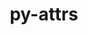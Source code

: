 ---
title: "py-attrs"
layout: cache
categories: [package, develop-2025-04-06]
meta: {"compilers": ["none"], "num_specs": 21, "num_specs_by_stack": {"data-vis-sdk": 1, "e4s": 4, "e4s-neoverse-v2": 2, "e4s-oneapi": 1, "hep": 1, "ml-darwin-aarch64-mps": 2, "ml-linux-aarch64-cpu": 4, "ml-linux-aarch64-cuda": 4, "ml-linux-x86_64-cpu": 4, "ml-linux-x86_64-cuda": 4, "ml-linux-x86_64-rocm": 1, "radiuss": 2, "root": 21}, "oss": ["sequoia", "ubuntu18.04", "ubuntu20.04", "ubuntu22.04", "ubuntu24.04"], "platforms": ["darwin", "linux"], "stacks": ["data-vis-sdk", "e4s", "e4s-neoverse-v2", "e4s-oneapi", "hep", "ml-darwin-aarch64-mps", "ml-linux-aarch64-cpu", "ml-linux-aarch64-cuda", "ml-linux-x86_64-cpu", "ml-linux-x86_64-cuda", "ml-linux-x86_64-rocm", "radiuss", "root"], "targets": ["aarch64", "neoverse_v2", "x86_64_v3"], "versions": ["23.1.0"]}
spec_details: [{"compiler": "none", "hash": "56byh3gmbmu3l6uonqd43fzoe3ersjae", "os": "sequoia", "platform": "darwin", "size": "-", "stacks": ["ml-darwin-aarch64-mps", "root"], "target": "aarch64", "variants": ["build_system=python_pip"], "versions": ["23.1.0"]}, {"compiler": "none", "hash": "5ie6oih5jgce6ea4kbs7esmq2mvorom7", "os": "ubuntu20.04", "platform": "linux", "size": "-", "stacks": ["data-vis-sdk", "root"], "target": "x86_64_v3", "variants": ["build_system=python_pip"], "versions": ["23.1.0"]}, {"compiler": "none", "hash": "6fgl765h7ngsxr2oiitb35guiu4kfv3j", "os": "ubuntu18.04", "platform": "linux", "size": "-", "stacks": ["radiuss", "root"], "target": "x86_64_v3", "variants": ["build_system=python_pip"], "versions": ["23.1.0"]}, {"compiler": "none", "hash": "drsi4f4ktaxni3kbhexkg2ql3xeottf5", "os": "ubuntu22.04", "platform": "linux", "size": "-", "stacks": ["e4s", "root"], "target": "x86_64_v3", "variants": ["build_system=python_pip"], "versions": ["23.1.0"]}, {"compiler": "none", "hash": "e74ghmugiken3rzxm5qktabrzznih3ig", "os": "sequoia", "platform": "darwin", "size": "-", "stacks": ["ml-darwin-aarch64-mps", "root"], "target": "aarch64", "variants": ["build_system=python_pip"], "versions": ["23.1.0"]}, {"compiler": "none", "hash": "eyxs3ioeogrn7nk34lcpikn5z4ykhhhm", "os": "ubuntu18.04", "platform": "linux", "size": "-", "stacks": ["radiuss", "root"], "target": "x86_64_v3", "variants": ["build_system=python_pip"], "versions": ["23.1.0"]}, {"compiler": "none", "hash": "fkhc3kgjkgxiis6jtfvogsqqdbovruj7", "os": "ubuntu24.04", "platform": "linux", "size": "-", "stacks": ["ml-linux-aarch64-cpu", "ml-linux-aarch64-cuda", "root"], "target": "aarch64", "variants": ["build_system=python_pip"], "versions": ["23.1.0"]}, {"compiler": "none", "hash": "gfymlyrddpfgslf7uafy5vlaetu4k6bx", "os": "ubuntu22.04", "platform": "linux", "size": "-", "stacks": ["hep", "root"], "target": "x86_64_v3", "variants": ["build_system=python_pip"], "versions": ["23.1.0"]}, {"compiler": "none", "hash": "hlhvnkue4h2rbjpmbqkuh2i23v3umw27", "os": "ubuntu24.04", "platform": "linux", "size": "-", "stacks": ["ml-linux-aarch64-cpu", "ml-linux-aarch64-cuda", "root"], "target": "aarch64", "variants": ["build_system=python_pip"], "versions": ["23.1.0"]}, {"compiler": "none", "hash": "j7wmfnmleshjxjaihkb65fd2otpfqnb7", "os": "ubuntu24.04", "platform": "linux", "size": "-", "stacks": ["ml-linux-x86_64-cpu", "ml-linux-x86_64-cuda", "root"], "target": "x86_64_v3", "variants": ["build_system=python_pip"], "versions": ["23.1.0"]}, {"compiler": "none", "hash": "kjkzfiof5lfjxfcsz7tsumeuzgmzw3j5", "os": "ubuntu24.04", "platform": "linux", "size": "-", "stacks": ["ml-linux-x86_64-cpu", "ml-linux-x86_64-cuda", "ml-linux-x86_64-rocm", "root"], "target": "x86_64_v3", "variants": ["build_system=python_pip"], "versions": ["23.1.0"]}, {"compiler": "none", "hash": "kwipd6qayd3ypms5l5f5ackl3o4jmosd", "os": "ubuntu22.04", "platform": "linux", "size": "-", "stacks": ["e4s-oneapi", "root"], "target": "x86_64_v3", "variants": ["build_system=python_pip"], "versions": ["23.1.0"]}, {"compiler": "none", "hash": "nka6ncrjua43vhj4tn766tz5pjpqt6sc", "os": "ubuntu22.04", "platform": "linux", "size": "-", "stacks": ["e4s-neoverse-v2", "root"], "target": "neoverse_v2", "variants": ["build_system=python_pip"], "versions": ["23.1.0"]}, {"compiler": "none", "hash": "pmoqkwnyt3f2rkmyr3zf2dutb6byabjz", "os": "ubuntu24.04", "platform": "linux", "size": "-", "stacks": ["ml-linux-x86_64-cpu", "ml-linux-x86_64-cuda", "root"], "target": "x86_64_v3", "variants": ["build_system=python_pip"], "versions": ["23.1.0"]}, {"compiler": "none", "hash": "qq3m7ctq3srsb3zda6tp5kjwzz43cwlj", "os": "ubuntu22.04", "platform": "linux", "size": "-", "stacks": ["e4s-neoverse-v2", "root"], "target": "neoverse_v2", "variants": ["build_system=python_pip"], "versions": ["23.1.0"]}, {"compiler": "none", "hash": "s2ysjnlkmq42jwt7iesxqcxu3foqztcj", "os": "ubuntu22.04", "platform": "linux", "size": "-", "stacks": ["e4s", "root"], "target": "x86_64_v3", "variants": ["build_system=python_pip"], "versions": ["23.1.0"]}, {"compiler": "none", "hash": "uzbg46d3qayjn4zhcxi7hiq42rlhnqtp", "os": "ubuntu24.04", "platform": "linux", "size": "-", "stacks": ["ml-linux-aarch64-cpu", "ml-linux-aarch64-cuda", "root"], "target": "aarch64", "variants": ["build_system=python_pip"], "versions": ["23.1.0"]}, {"compiler": "none", "hash": "x43hqj6hx5rnv3fj7ojahg4paa6y24hm", "os": "ubuntu24.04", "platform": "linux", "size": "-", "stacks": ["ml-linux-x86_64-cpu", "ml-linux-x86_64-cuda", "root"], "target": "x86_64_v3", "variants": ["build_system=python_pip"], "versions": ["23.1.0"]}, {"compiler": "none", "hash": "x5ls2ez24nrh7k63licn7cd3hx3icamh", "os": "ubuntu22.04", "platform": "linux", "size": "-", "stacks": ["e4s", "root"], "target": "x86_64_v3", "variants": ["build_system=python_pip"], "versions": ["23.1.0"]}, {"compiler": "none", "hash": "xje63rssv3tnb4hum5w4zps5vuzwbrrs", "os": "ubuntu22.04", "platform": "linux", "size": "-", "stacks": ["e4s", "root"], "target": "x86_64_v3", "variants": ["build_system=python_pip"], "versions": ["23.1.0"]}, {"compiler": "none", "hash": "z56xiizrsuxc5fex4fpocmikpzapp6sd", "os": "ubuntu24.04", "platform": "linux", "size": "-", "stacks": ["ml-linux-aarch64-cpu", "ml-linux-aarch64-cuda", "root"], "target": "aarch64", "variants": ["build_system=python_pip"], "versions": ["23.1.0"]}]
---